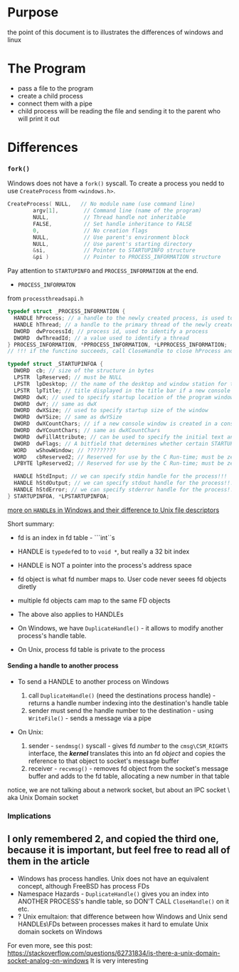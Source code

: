 # Purpose

the point of this document is to illustrates the differences of windows and linux

# The Program

- pass a file to the program
- create a child process
- connect them with a pipe
- child process will be reading the file and sending it to the parent who will print it out

# Differences

### ```fork()```

Windows does not have a ```fork()``` syscall. To create a process you nedd to use ```CreateProcess``` from ```<windows.h>```.

```c++
CreateProcess( NULL,   // No module name (use command line)
        argv[1],        // Command line (name of the program)
        NULL,           // Thread handle not inheritable
        FALSE,          // Set handle inheritance to FALSE
        0,              // No creation flags
        NULL,           // Use parent's environment block
        NULL,           // Use parent's starting directory 
        &si,            // Pointer to STARTUPINFO structure
        &pi )           // Pointer to PROCESS_INFORMATION structure
```

Pay attention to ```STARTUPINFO``` and ```PROCESS_INFORMATION``` at the end.

- ```PROCESS_INFORMATON```

from ```processthreadsapi.h```

```c++
typedef struct _PROCESS_INFORMATION {
  HANDLE hProcess; // a handle to the newly created process, is used to specify the process in all functions that perform operations on the process object
  HANDLE hThread; // a handle to the primary thread of the newly created process
  DWORD  dwProcessId; // process id, used to identify a process
  DWORD  dwThreadId; // a value used to identify a thread
} PROCESS_INFORMATION, *PPROCESS_INFORMATION, *LPPROCESS_INFORMATION;
// !!! if the functino succeeds, call CloseHandle to close hProcess and hThread handles, otherwise when child process exits, the system cannot clean up the process structures for the child process, because the parent process still has open handles to the child process
```

```c++
typedef struct _STARTUPINFOA {
  DWORD  cb; // size of the structure in bytes
  LPSTR  lpReserved; // must be NULL
  LPSTR  lpDesktop; // the name of the desktop and window station for this process
  LPSTR  lpTitle; // title displayed in the title bar if a new console window is created. if NULL - name of the executable is used
  DWORD  dwX; // used to specify startup location of the program window
  DWORD  dwY; // same as dwX
  DWORD  dwXSize; // used to specify startup size of the window
  DWORD  dwYSize; // same as dwYSize
  DWORD  dwXCountChars; // if a new console window is created in a console process, this member specifies the screen buffer width, in character columns
  DWORD  dwYCountChars; // same as dwXCountChars
  DWORD  dwFillAttribute; // can be used to specify the initial text and background colors if a new console window is created in a console application
  DWORD  dwFlags; // A bitfield that determines whether certain STARTUPINFO members are used when the process creates a window
  WORD   wShowWindow; // ?????????
  WORD   cbReserved2; // Reserved for use by the C Run-time; must be zero.
  LPBYTE lpReserved2; // Reserved for use by the C Run-time; must be zero.

  HANDLE hStdInput; // we can specify stdin handle for the process!!!
  HANDLE hStdOutput; // we can specify stdout handle for the process!!!
  HANDLE hStdError; // we can specify stderror handle for the process!!!
} STARTUPINFOA, *LPSTARTUPINFOA;
```

[more on ```HANDLE```s in Windows and their difference to Unix file descriptors](http://lackingrhoticity.blogspot.com/2015/05/passing-fds-handles-between-processes.html)

Short summary:
- fd is an index in fd table - ```int``s
- HANDLE is ```typedef```ed to to ```void *```, but really a 32 bit index
- HANDLE is NOT a pointer into the process's address space
- fd object is what fd number maps to. User code never seees fd objects diretly
- multiple fd objects cam map to the same FD objects
- The above also applies to HANDLEs

- On Windows, we have ```DuplicateHandle()``` - it allows to modify another process's handle table.
- On Unix, process fd table is private to the process

#### Sending a handle to another process
- To send a HANDLE to another process on Windows
	1. call ```DuplicateHandle()``` (need the destinations process handle) - returns a handle number indexing into the destination's handle table
	2. sender must send the handle number to the destination - using ```WriteFile()``` - sends a message via a pipe

- On Unix: 
	1. sender - ```sendmsg()``` syscall - gives fd *number* to the ```cmsg\CSM_RIGHTS``` interface, the ***kernel*** translates this into an fd *object* and copies the reference to that object to socket's message buffer
	2. receiver - ```recvmsg()``` - removes fd object from the socket's message buffer and adds to the fd table, allocating a new number in that table

notice, we are not talking about a network socket, but about an IPC socket \ aka Unix Domain socket

### Implications

I only remembered 2, and copied the third one, because it is important, but feel free to read all of them in the article
- 
- Windows has process handles. Unix does not have an equivalent concept, although FreeBSD has process FDs
- Namespace Hazards - ```DuplicateHandle()``` gives you an index into ANOTHER PROCESS's handle table, so DON'T CALL ```CloseHandle()``` on it etc.
- ? Unix emultaion: that difference between how Windows and Unix send HANDLEs\FDs between processes makes it hard to emulate Unix domain sockets on Windows  

For even more, see this post: https://stackoverflow.com/questions/62731834/is-there-a-unix-domain-socket-analog-on-windows
It is very interesting


